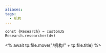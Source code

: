 ```yaml
---
aliases: 
tags:
  - 机构
---
```


```dataviewjs
const {Research} = customJS
Research.researcher(dv)
```

<% await tp.file.move("/机构/" + tp.file.title) %>